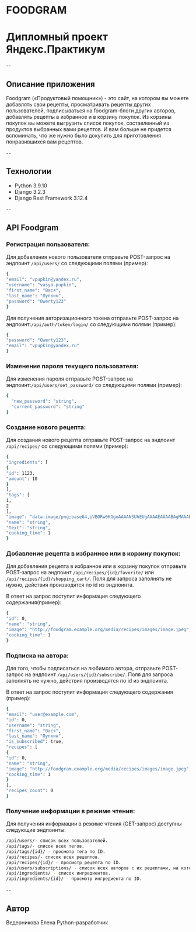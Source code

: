 # FOODGRAM
# Дипломный проект Яндекс.Практикум

--
## Описание приложения
Foodgram («Продуктовый помощник») - это сайт, на котором вы можете добавлять свои рецепты, просматривать рецепты других пользователей, подписываться на foodgram-блоги других авторов, добавлять рецепты в избранное и в корзину покупок. Из корзины покупок вы можете выгрузить список покупок, составленный из продуктов выбранных вами рецептов. И вам больше не придется  вспоминать, что же нужно было докупить для приготовления понравившихся вам рецептов.

--
## Технологии
* Python 3.9.10
* Django 3.2.3
* Django Rest Framework 3.12.4

--
## API Foodgram

### Регистрация пользователя:

Для добавления нового пользователя отправьте POST-запрос на эндпоинт ```/api/users/``` со следующими полями (пример):

```sh
{
"email": "vpupkin@yandex.ru",
"username": "vasya.pupkin",
"first_name": "Вася",
"last_name": "Пупкин",
"password": "Qwerty123"
}
```

Для получения авторизационного токена отправьте POST-запрос на эндпоинт:```/api/auth/token/login/``` со следующими полями (пример):

```sh
{
"password": "Qwerty123",
"email": "vpupkin@yandex.ru"
}
```

### Изменение пароля текущего пользователя:

Для изменения пароля отправьте POST-запрос на эндпоинт:```/api/users/set_password/``` со следующими полями (пример):

```sh
{
  "new_password": "string",
  "current_password": "string"
}
```

### Создание нового рецепта:

Для создания нового рецепта отправьте POST-запрос на эндпоинт ```/api/recipes/``` со следующими полями (пример):

```sh
{
"ingredients": [
{
"id": 1123,
"amount": 10
}
],
"tags": [
1,
2
],
"image": "data:image/png;base64,iVBORw0KGgoAAAANSUhEUgAAAAEAAAABAgMAAABieywaAAAACVBMVEUAAAD///9fX1/S0ecCAAAACXBIWXMAAA7EAAAOxAGVKw4bAAAACklEQVQImWNoAAAAggCByxOyYQAAAABJRU5ErkJggg==",
"name": "string",
"text": "string",
"cooking_time": 1
}
```

### Добавление рецепта в избранное или в корзину покупок:

Для добавления рецепта в избранное или в корзину покупок отправьте POST-запрос на эндпоинт ```/api/recipes/{id}/favorite/``` или ```/api/recipes/{id}/shopping_cart/```. Поля для запроса заполнять не нужно, действия производятся по id из эндпоинта.

В ответ на запрос поступит информация следующего содержания(пример): 

```sh
{
"id": 0,
"name": "string",
"image": "http://foodgram.example.org/media/recipes/images/image.jpeg",
"cooking_time": 1
}
```

### Подписка на автора:

Для того, чтобы подписаться на любимого автора, отправьте POST-запрос на эндпоинт ```/api/users/{id}/subscribe/```. Поля для запроса заполнять не нужно, действия производятся по id из эндпоинта.

В ответ на запрос поступит информация следующего содержания (пример): 

```sh
{
"email": "user@example.com",
"id": 0,
"username": "string",
"first_name": "Вася",
"last_name": "Пупкин",
"is_subscribed": true,
"recipes": [
{
"id": 0,
"name": "string",
"image": "http://foodgram.example.org/media/recipes/images/image.jpeg",
"cooking_time": 1
}
],
"recipes_count": 0
}
```

### Получение информации в режиме чтения:

Для получения информации в режиме чтения (GET-запрос) доступны следующие эндпоинты:

```sh
/api/users/- список всех пользователей.
/api/tags/- список всех тегов.
/api/tags/{id}/ - просмотр тега по ID.
/api/recipes/- список всех рецептов.
/api/recipes/{id}/ - просмотр рецепта по ID.
/api/users/subscriptions/ - список всех авторов с их рецептами, на которых вы подписаны.
/api/ingredients/ - список ингредиентов.
/api/ingredients/{id}/ - просмотр ингредиента по ID.
```


--
## Автор

Ведерникова Елена 
Python-разработчик
